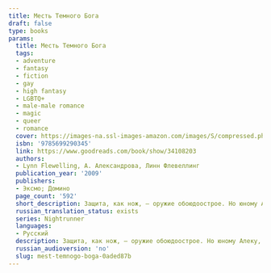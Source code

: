 ```yaml
---
title: Месть Темного Бога
draft: false
type: books
params:
  title: Месть Темного Бога
  tags:
  - adventure
  - fantasy
  - fiction
  - gay
  - high fantasy
  - LGBTQ+
  - male-male romance
  - magic
  - queer
  - romance
  cover: https://images-na.ssl-images-amazon.com/images/S/compressed.photo.goodreads.com/books/1486137639i/34108203.jpg
  isbn: '9785699290345'
  link: https://www.goodreads.com/book/show/34108203
  authors:
  - Lynn Flewelling, А. Александрова, Линн Флевеллинг
  publication_year: '2009'
  publishers:
  - Эксмо; Домино
  page_count: '592'
  short_description: Защита, как нож, — оружие обоюдоострое. Но юному Алеку, с ужасом ожидавшему казни за преступление, которого не совершал, было не из чего выбирать.Потому он и ухватился за помощь таинственного...
  russian_translation_status: exists
  series: Nightrunner
  languages:
  - Русский
  description: Защита, как нож, — оружие обоюдоострое. Но юному Алеку, с ужасом ожидавшему казни за преступление, которого не совершал, было не из чего выбирать.Потому он и ухватился за помощь таинственного незнакомца, зовущего себя Серегилом... и очень скоро оказался втянутым в войну против самого Тёмного Бога — всемогущего Властителя Смерти. Ставка в такой игре — жизнь, правила её неизвестны.Служители Тёмного Бога следуют за воинами Света по пятам, охотятся за ними, разя клинком и магией, предательством и изменой. Демоны, вызванные из бездны Ада, вырываются на волю, и страшной будет месть Тёмного Бога.
  russian_audioversion: 'no'
  slug: mest-temnogo-boga-0aded87b
---
```

